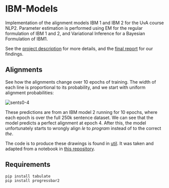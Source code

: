 # IBM-Models
Implementation of the alignment models IBM 1 and IBM 2 for the UvA course NLP2. Parameter estimation is performed using EM for the regular formulation of IBM 1 and 2, and Variational Inference for a Bayesian Formulation of IBM1. 

See the [project description](project1.pdf) for more details, and the [final report](report/final-report.pdf) for our findings.

## Alignments
See how the alignments change over 10 epochs of training. The width of each line is proportional to its probability, and we start with uniform alignment probabilities:

![sents0-4](sents/loaded/IBM2/uniform/sents-movie.gif)

These predictions are from an IBM model 2 running for 10 epochs, where each epoch is over the full 250k sentence dataset. We can see that the model predicts a perfect alignment at epoch 4. After this, the model unfortunately starts to wrongly align *le* to *program* instead of to the correct *the*.

The code is to produce these drawings is found in [util](lib/util.py). It was taken and adapted from a notebook in [this repository](https://github.com/INFR11133/lab1).

## Requirements
```
pip install tabulate
pip install progressbar2
```
